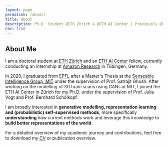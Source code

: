 ```yaml
---
layout: page
permalink: /about/
title: About
description: Ph.D. Student @ETH Zürich & @ETH AI Center | Previously @EPFL & @MIT and Research Intern @Amazon
nav: true
---
```


## About Me

I am a doctoral student at [ETH Zürich](https://ethz.ch/) and an [ETH AI Center](https://ai.ethz.ch/) fellow, currently conducting an internship at [Amazon Research](https://www.amazon.science) in Tübingen, Germany. 

In 2020, I graduated from [EPFL](https://www.epfl.ch/) after a Master's Thesis at the [Senseable Intelligence Group, MIT](https://sensein.group) under the supervision of Prof. Satrajit Ghosh. After working on the modelling of 3D brain scans using GANs at MIT, I joined the ETH AI Center in Zürich for my Ph.D. under the supervision of Prof. Julia Vogt and Prof. Bernhard Schölkopf. 

I am broadly interested in **generative modelling, representation learning and (probabilistic) self-supervised methods**, more specifically **understanding** how current methods work and leverage this knowledge to **build better representations of the world**.

For a detailed overview of my academic journey and contributions, feel free to download my <a href="/assets/pdf/cv.pdf">CV</a><i class="fas fa-download"></i></a> or publication overview.


